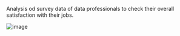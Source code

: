 Analysis od survey data of data professionals to check their overall satisfaction with their jobs.

![image](https://github.com/user-attachments/assets/f226a776-372b-41c3-b553-b8a11cfc7d81)

